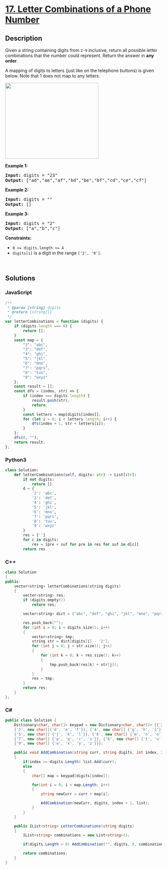 # [17. Letter Combinations of a Phone Number](https://leetcode.com/problems/letter-combinations-of-a-phone-number/)

## Description

<p>Given a string containing digits from <code>2-9</code> inclusive, return all possible letter combinations that the number could represent. Return the answer in <strong>any order</strong>.</p>

<p>A mapping of digits to letters (just like on the telephone buttons) is given below. Note that 1 does not map to any letters.</p>
<img alt="" src="https://assets.leetcode.com/uploads/2022/03/15/1200px-telephone-keypad2svg.png" style="width: 300px; height: 243px;">
<p><strong class="example">Example 1:</strong></p>

<pre><strong>Input:</strong> digits = "23"
<strong>Output:</strong> ["ad","ae","af","bd","be","bf","cd","ce","cf"]
</pre>

<p><strong class="example">Example 2:</strong></p>

<pre><strong>Input:</strong> digits = ""
<strong>Output:</strong> []
</pre>

<p><strong class="example">Example 3:</strong></p>

<pre><strong>Input:</strong> digits = "2"
<strong>Output:</strong> ["a","b","c"]
</pre>

<p><strong>Constraints:</strong></p>

<ul>
	<li><code>0 &lt;= digits.length &lt;= 4</code></li>
	<li><code>digits[i]</code> is a digit in the range <code>['2', '9']</code>.</li>
</ul>
<p>&nbsp;</p>

## Solutions

### **JavaScript**

```javascript
/**
 * @param {string} digits
 * @return {string[]}
 */
var letterCombinations = function (digits) {
    if (digits.length === 0) {
        return [];
    }
    const map = {
        "2": "abc",
        "3": "def",
        "4": "ghi",
        "5": "jkl",
        "6": "mno",
        "7": "pqrs",
        "8": "tuv",
        "9": "wxyz"
    };
    const result = [];
    const dfs = (index, str) => {
        if (index === digits.length) {
            result.push(str);
            return;
        }
        const letters = map[digits[index]];
        for (let i = 0; i < letters.length; i++) {
            dfs(index + 1, str + letters[i]);
        }
    };
    dfs(0, "");
    return result;
};
```

### **Python3**

```python
class Solution:
    def letterCombinations(self, digits: str) -> List[str]:
        if not digits:
            return []
        d = {
            '2': 'abc',
            '3': 'def',
            '4': 'ghi',
            '5': 'jkl',
            '6': 'mno',
            '7': 'pqrs',
            '8': 'tuv',
            '9': 'wxyz'
        }
        res = ['']
        for c in digits:
            res = [pre + suf for pre in res for suf in d[c]]
        return res       
```

### **C++**

```cpp
class Solution
{
public:
    vector<string> letterCombinations(string digits)
    {
        vector<string> res;
        if (digits.empty())
            return res;

        vector<string> dict = {"abc", "def", "ghi", "jkl", "mno", "pqrs", "tuv", "wxyz"};

        res.push_back("");
        for (int i = 0; i < digits.size(); i++)
        {
            vector<string> tmp;
            string str = dict[digits[i] - '2'];
            for (int j = 0; j < str.size(); j++)
            {
                for (int k = 0; k < res.size(); k++)
                {
                    tmp.push_back(res[k] + str[j]);
                }
            }
            res = tmp;
        }
        return res;
    }
};
```

### **C#**

```csharp
public class Solution {
    Dictionary<char, char[]> keypad = new Dictionary<char, char[]> {{'2', new char[]{'a', 'b', 'c'}}, 
    {'3', new char[]{'d', 'e', 'f'}}, {'4', new char[] {'g', 'h', 'i'}}, 
    {'5', new char[] {'j', 'k', 'l'}}, {'6', new char[] {'m', 'n', 'o'}}, 
    {'7', new char[] {'p', 'q', 'r', 's'}}, {'8', new char[] {'t', 'u', 'v'}}, 
    {'9', new char[] {'w', 'x', 'y', 'z'}}};

    public void AddCombination(string curr, string digits, int index, IList<string> list)
    {
        if(index >= digits.Length) list.Add(curr);
        else
        {
            char[] map = keypad[digits[index]];

            for(int i = 0; i < map.Length; i++)
            {
                string newCurr = curr + map[i];

                AddCombination(newCurr, digits, index + 1, list);
            }
        }
    }

    public IList<string> LetterCombinations(string digits) 
    {
        IList<string> combinations = new List<string>();

        if(digits.Length > 0) AddCombination("", digits, 0, combinations);

        return combinations;
    }
}
```